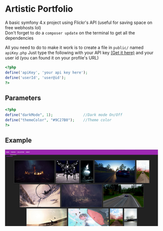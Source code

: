 # Artistic Portfolio

A basic symfony 4.x project using Flickr's API (useful for saving space on free webhosts lol)  
Don't forget to do a ```composer update``` on the terminal to get all the dependencies

All you need to do to make it work is to create a file in ```public/``` named ```apiKey.php```
Just type the following with your API key [(Get it here)](https://www.flickr.com/services/apps/create/apply/) and your user id (you can found it on your profile's URL)

``` php
<?php
define('apiKey', 'your api key here');
define('userId', 'user@id');
?>
```

## Parameters

``` php
<?php
define("darkMode", 1);              //Dark mode On/Off
define("themeColor", "#9C27B0");    //Theme color
?>
```

## Example

![example](public/photos.jpg)